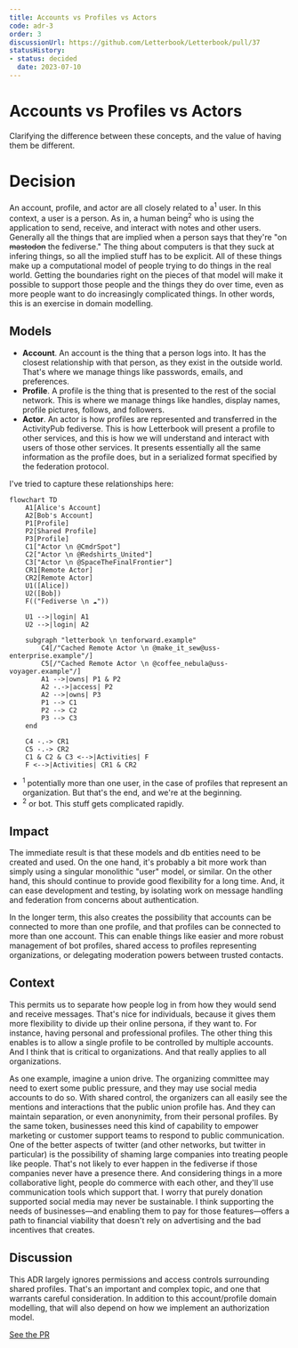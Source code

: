 ```yaml
---
title: Accounts vs Profiles vs Actors
code: adr-3
order: 3
discussionUrl: https://github.com/Letterbook/Letterbook/pull/37
statusHistory:
- status: decided
  date: 2023-07-10
---
```


# Accounts vs Profiles vs Actors

Clarifying the difference between these concepts, and the value of having them be different.

# Decision

An account, profile, and actor are all closely related to a<sup>1</sup> user. In this context, a user is a person. As in, a human being<sup>2</sup> who is using the application to send, receive, and interact with notes and other users. Generally all the things that are implied when a person says that they're "on ~~mastodon~~ the fediverse." The thing about computers is that they suck at infering things, so all the implied stuff has to be explicit. All of these things make up a computational model of people trying to do things in the real world. Getting the boundaries right on the pieces of that model will make it possible to support those people and the things they do over time, even as more people want to do increasingly complicated things. In other words, this is an exercise in domain modelling.

## Models

* **Account**. An account is the thing that a person logs into. It has the closest relationship with that person, as they exist in the outside world. That's where we manage things like passwords, emails, and preferences.
* **Profile**. A profile is the thing that is presented to the rest of the social network. This is where we manage things like handles, display names, profile pictures, follows, and followers.
* **Actor**. An actor is how profiles are represented and transferred in the ActivityPub fediverse. This is how Letterbook will present a profile to other services, and this is how we will understand and interact with users of those other services. It presents essentially all the same information as the profile does, but in a serialized format specified by the federation protocol.

I've tried to capture these relationships here:
```mermaid
flowchart TD
    A1[Alice's Account]
    A2[Bob's Account]
    P1[Profile]
    P2[Shared Profile]
    P3[Profile]
    C1["Actor \n @CmdrSpot"]
    C2["Actor \n @Redshirts_United"]
    C3["Actor \n @SpaceTheFinalFrontier"]
    CR1[Remote Actor]
    CR2[Remote Actor]
    U1([Alice])
    U2([Bob])
    F(("Fediverse \n ☁️"))

    U1 -->|login| A1
    U2 -->|login| A2

    subgraph "letterbook \n tenforward.example"
        C4[/"Cached Remote Actor \n @make_it_sew@uss-enterprise.example"/]
        C5[/"Cached Remote Actor \n @coffee_nebula@uss-voyager.example"/]
        A1 -->|owns| P1 & P2
        A2 -.->|access| P2
        A2 -->|owns| P3
        P1 --> C1
        P2 --> C2
        P3 --> C3    
    end

    C4 -.-> CR1
    C5 -.-> CR2
    C1 & C2 & C3 <-->|Activities| F
    F <-->|Activities| CR1 & CR2
```

* <sup>1</sup> potentially more than one user, in the case of profiles that represent an organization. But that's the end, and we're at the beginning.
* <sup>2</sup> or bot. This stuff gets complicated rapidly.

## Impact

The immediate result is that these models and db entities need to be created and used. On the one hand, it's probably a bit more work than simply using a singular monolithic "user" model, or similar. On the other hand, this should continue to provide good flexibility for a long time. And, it can ease development and testing, by isolating work on message handling and federation from concerns about authentication.

In the longer term, this also creates the possibility that accounts can be connected to more than one profile, and that profiles can be connected to more than one account. This can enable things like easier and more robust management of bot profiles, shared access to profiles representing organizations, or delegating moderation powers between trusted contacts.

## Context

This permits us to separate how people log in from how they would send and receive messages. That's nice for individuals, because it gives them more flexibility to divide up their online persona, if they want to. For instance, having personal and professional profiles. The other thing this enables is to allow a single profile to be controlled by multiple accounts. And I think that is critical to organizations. And that really applies to all organizations.

As one example, imagine a union drive. The organizing committee may need to exert some public pressure, and they may use social media accounts to do so. With shared control, the organizers can all easily see the mentions and interactions that the public union profile has. And they can maintain separation, or even anonynimity, from their personal profiles. By the same token, businesses need this kind of capability to empower marketing or customer support teams to respond to public communication. One of the better aspects of twitter (and other networks, but twitter in particular) is the possibility of shaming large companies into treating people like people. That's not likely to ever happen in the fediverse if those companies never have a presence there. And considering things in a more collaborative light, people do commerce with each other, and they'll use communication tools which support that. I worry that purely donation supported social media may never be sustainable. I think supporting the needs of businesses—and enabling them to pay for those features—offers a path to financial viability that doesn't rely on advertising and the bad incentives that creates.

## Discussion

This ADR largely ignores permissions and access controls surrounding shared profiles. That's an important and complex topic, and one that warrants careful consideration. In addition to this account/profile domain modelling, that will also depend on how we implement an authorization model.

[See the PR](https://github.com/Letterbook/Letterbook/pull/37/files)
